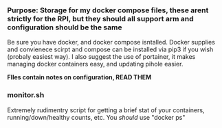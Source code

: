 ### Purpose: Storage for my docker compose files, these arent strictly for the RPI, but they should all support arm and configuration should be the same

Be sure you have docker, and docker compose isntalled. Docker supplies and convienece scirpt and compose can be installed via pip3 if you wish (probaly easiest way).
I also suggest the use of portainer, it makes managing docker containers easy, and updating pihole easier. 

**FIles contain notes on configuration, READ THEM**

### monitor.sh
Extremely rudimentry script for getting a brief stat of your containers, running/down/healthy counts, etc. You *should* use "docker ps"
